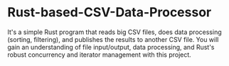 # Rust-based-CSV-Data-Processor
It's a simple Rust program that reads big CSV files, does data processing (sorting, filtering), and publishes the results to another CSV file. You will gain an understanding of file input/output, data processing, and Rust's robust concurrency and iterator management with this project.
